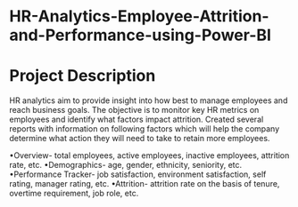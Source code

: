 # HR-Analytics-Employee-Attrition-and-Performance-using-Power-BI
# Project Description
HR analytics aim to provide insight into how best to manage employees and reach business goals. The objective is to monitor key HR metrics on employees and identify what factors impact attrition.
Created several reports with information on following factors which will help the company determine what action they will need to take to retain more employees.
 
 •Overview- total employees, active employees, inactive employees, attrition rate, etc.
 •Demographics- age, gender, ethnicity, seniority, etc.
 •Performance Tracker- job satisfaction, environment satisfaction, self rating, manager rating, etc.
 •Attrition- attrition rate on the basis of tenure, overtime requirement, job role, etc.
